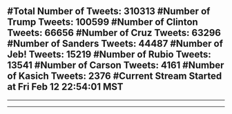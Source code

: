 #Total Number of Tweets: 310313 
#Number of Trump Tweets: 100599
#Number of Clinton Tweets: 66656
#Number of Cruz Tweets: 63296
#Number of Sanders Tweets: 44487
#Number of Jeb! Tweets: 15219
#Number of Rubio Tweets: 13541
#Number of Carson Tweets: 4161
#Number of Kasich Tweets: 2376
#Current Stream Started at Fri Feb 12 22:54:01 MST
---
---
---
